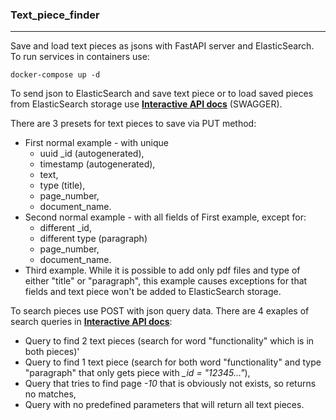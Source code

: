 ### Text_piece_finder

---
Save and load text pieces as jsons with FastAPI server and ElasticSearch.
To run services in containers use:

    docker-compose up -d

To send json to ElasticSearch and save text piece or to load saved pieces from ElasticSearch storage use **[Interactive API docs](https://localhost:5000/docs)** (SWAGGER).

There are 3 presets for text pieces to save via PUT method:
- First normal example - with unique
  * uuid _id (autogenerated), 
  * timestamp (autogenerated), 
  * text, 
  * type (title), 
  * page_number, 
  * document_name.
- Second normal example - with all fields of First example, except for:
  * different _id,
  * different type (paragraph)
  * page_number, 
  * document_name.
- Third example. While it is possible to add only pdf files and type of either "title" or "paragraph", this example causes exceptions for that fields and text piece won't be added to ElasticSearch storage.

To search pieces use POST with json query data. There are 4 exaples of search queries in **[Interactive API docs](https://localhost:5000/docs)**:
- Query to find 2 text pieces (search for word "functionality" which is in both pieces)'
- Query to find 1 text piece (search for both word "functionality" and type "paragraph" that only gets piece with *_id = "12345..."*),
- Query that tries to find page *-10* that is obviously not exists, so returns no matches,
- Query with no predefined parameters that will return all text pieces.